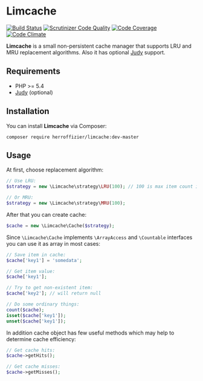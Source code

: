 # Limcache

[![Build Status](https://travis-ci.org/herroffizier/limcache.svg?branch=master)](https://travis-ci.org/herroffizier/limcache) [![Scrutinizer Code Quality](https://scrutinizer-ci.com/g/herroffizier/limcache/badges/quality-score.png?b=master)](https://scrutinizer-ci.com/g/herroffizier/limcache/?branch=master) [![Code Coverage](https://scrutinizer-ci.com/g/herroffizier/limcache/badges/coverage.png?b=master)](https://scrutinizer-ci.com/g/herroffizier/limcache/?branch=master) [![Code Climate](https://codeclimate.com/github/herroffizier/limcache/badges/gpa.svg)](https://codeclimate.com/github/herroffizier/limcache)

**Limcache** is a small non-persistent cache manager that supports LRU and MRU replacement algorithms. Also it has optional [Judy](http://pecl.php.net/package/judy) support.

## Requirements

* PHP >= 5.4
* [Judy](http://pecl.php.net/package/judy) (optional)

## Installation

You can install **Limcache** via Composer:

```
composer require herroffizier/limcache:dev-master
```

## Usage

At first, choose replacement algorithm:

```php
// Use LRU:
$strategy = new \Limcache\strategy\LRU(100); // 100 is max item count in cache

// Or MRU:
$strategy = new \Limcache\strategy\MRU(100);
```

After that you can create cache:

```php
$cache = new \Limcache\Cache($strategy);
```

Since ```\Limcache\Cache``` implements ```\ArrayAccess``` and ```\Countable``` interfaces you can use it as array in most cases: 

```php
// Save item in cache:
$cache['key1'] = 'somedata';

// Get item value:
$cache['key1'];

// Try to get non-existent item:
$cache['key2']; // will return null

// Do some ordinary things:
count($cache);
isset($cache['key1']);
unset($cache['key1']);

```

In addition cache object has few useful methods which may help to determine cache efficiency:

```php
// Get cache hits:
$cache->getHits();

// Get cache misses:
$cache->getMisses();
```